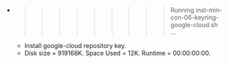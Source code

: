 * >>>>>>>>> Running inst-min-con-06-keyring-google-cloud.sh ...
  * Install google-cloud repository key.
  * Disk size = 919168K. Space Used = 12K. Runtime = 00:00:00:00.
